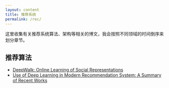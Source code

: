```yaml
---
layout: content
title: 推荐系统
permalink: /rec/
---
```


这里收集有关推荐系统算法、架构等相关的博文，我会按照不同领域的时间倒序来划分章节。

## 推荐算法

* [DeepWalk: Online Learning of Social Representations](/2018/01/11/deepwalk)
* [Use of Deep Learning in Modern Recommendation System: A Summary of Recent Works](/2018/01/08/use-of-deep-learning-in-modern-recommendation-system)
